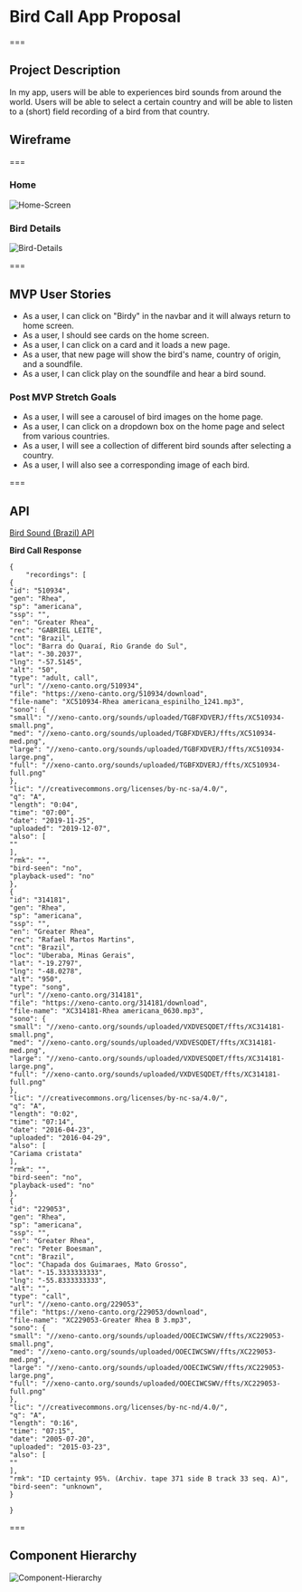 # Bird Call App Proposal
===
## Project Description
In my app, users will be able to experiences bird sounds from around the world. Users will be able to select a certain country and will be able to listen to a (short) field recording of a bird from that country. 

## Wireframe

===

### Home
![Home-Screen](Home.png "Home")

### Bird Details
![Bird-Details](Details.png "Details")

===

## MVP User Stories

- As a user, I  can click on "Birdy" in the navbar and it will always return to home screen.
- As a user, I should see cards on the home screen.
- As a user, I can click on a card and it loads a new page. 
- As a user, that new page will show the bird's name, country of origin, and a soundfile. 
- As a user, I can click play on the soundfile and hear a bird sound. 

### Post MVP Stretch Goals

- As a user, I will see a carousel of bird images on the home page.
- As a user, I can click on a dropdown box on the home page and select from various countries. 
- As a user, I will see a collection of different bird sounds after selecting a country. 
- As a user, I will also see a corresponding image of each bird.

=== 

## API

[Bird Sound (Brazil) API](https://xeno-canto.org/api/2/recordings?query=cnt:brazil)

**Bird Call Response**

```
{ 
    "recordings": [
{
"id": "510934",
"gen": "Rhea",
"sp": "americana",
"ssp": "",
"en": "Greater Rhea",
"rec": "GABRIEL LEITE",
"cnt": "Brazil",
"loc": "Barra do Quaraí, Rio Grande do Sul",
"lat": "-30.2037",
"lng": "-57.5145",
"alt": "50",
"type": "adult, call",
"url": "//xeno-canto.org/510934",
"file": "https://xeno-canto.org/510934/download",
"file-name": "XC510934-Rhea americana_espinilho_1241.mp3",
"sono": {
"small": "//xeno-canto.org/sounds/uploaded/TGBFXDVERJ/ffts/XC510934-small.png",
"med": "//xeno-canto.org/sounds/uploaded/TGBFXDVERJ/ffts/XC510934-med.png",
"large": "//xeno-canto.org/sounds/uploaded/TGBFXDVERJ/ffts/XC510934-large.png",
"full": "//xeno-canto.org/sounds/uploaded/TGBFXDVERJ/ffts/XC510934-full.png"
},
"lic": "//creativecommons.org/licenses/by-nc-sa/4.0/",
"q": "A",
"length": "0:04",
"time": "07:00",
"date": "2019-11-25",
"uploaded": "2019-12-07",
"also": [
""
],
"rmk": "",
"bird-seen": "no",
"playback-used": "no"
},
{
"id": "314181",
"gen": "Rhea",
"sp": "americana",
"ssp": "",
"en": "Greater Rhea",
"rec": "Rafael Martos Martins",
"cnt": "Brazil",
"loc": "Uberaba, Minas Gerais",
"lat": "-19.2797",
"lng": "-48.0278",
"alt": "950",
"type": "song",
"url": "//xeno-canto.org/314181",
"file": "https://xeno-canto.org/314181/download",
"file-name": "XC314181-Rhea americana_0630.mp3",
"sono": {
"small": "//xeno-canto.org/sounds/uploaded/VXDVESQDET/ffts/XC314181-small.png",
"med": "//xeno-canto.org/sounds/uploaded/VXDVESQDET/ffts/XC314181-med.png",
"large": "//xeno-canto.org/sounds/uploaded/VXDVESQDET/ffts/XC314181-large.png",
"full": "//xeno-canto.org/sounds/uploaded/VXDVESQDET/ffts/XC314181-full.png"
},
"lic": "//creativecommons.org/licenses/by-nc-sa/4.0/",
"q": "A",
"length": "0:02",
"time": "07:14",
"date": "2016-04-23",
"uploaded": "2016-04-29",
"also": [
"Cariama cristata"
],
"rmk": "",
"bird-seen": "no",
"playback-used": "no"
},
{
"id": "229053",
"gen": "Rhea",
"sp": "americana",
"ssp": "",
"en": "Greater Rhea",
"rec": "Peter Boesman",
"cnt": "Brazil",
"loc": "Chapada dos Guimaraes, Mato Grosso",
"lat": "-15.3333333333",
"lng": "-55.8333333333",
"alt": "",
"type": "call",
"url": "//xeno-canto.org/229053",
"file": "https://xeno-canto.org/229053/download",
"file-name": "XC229053-Greater Rhea B 3.mp3",
"sono": {
"small": "//xeno-canto.org/sounds/uploaded/OOECIWCSWV/ffts/XC229053-small.png",
"med": "//xeno-canto.org/sounds/uploaded/OOECIWCSWV/ffts/XC229053-med.png",
"large": "//xeno-canto.org/sounds/uploaded/OOECIWCSWV/ffts/XC229053-large.png",
"full": "//xeno-canto.org/sounds/uploaded/OOECIWCSWV/ffts/XC229053-full.png"
},
"lic": "//creativecommons.org/licenses/by-nc-nd/4.0/",
"q": "A",
"length": "0:16",
"time": "07:15",
"date": "2005-07-20",
"uploaded": "2015-03-23",
"also": [
""
],
"rmk": "ID certainty 95%. (Archiv. tape 371 side B track 33 seq. A)",
"bird-seen": "unknown",
}

}
```
=== 

## Component Hierarchy

![Component-Hierarchy](Components.png "Components")

